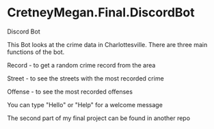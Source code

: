 # CretneyMegan.Final.DiscordBot

Discord Bot 

This Bot looks at the crime data in Charlottesville. 
There are three main functions of the bot. 

Record - to get a random crime record from the area

Street - to see the streets with the most recorded crime

Offense - to see the most recorded offenses

You can type "Hello" or "Help" for a welcome message

The second part of my final project can be found in another repo
